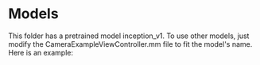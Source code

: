 # Models
This folder has a pretrained model inception_v1.
To use other models, just modify the CameraExampleViewController.mm file to fit the model's name. Here is an example:
